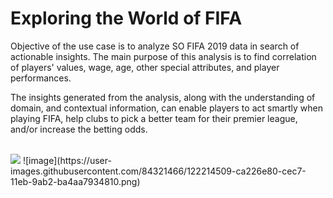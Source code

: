 # Exploring the World of FIFA
Objective of the use case is to analyze SO FIFA 2019 data in search of actionable insights. The main purpose of this analysis is to find correlation of players' values, wage, age, other special attributes, and player performances.

The insights generated from the analysis, along with the understanding of domain, and contextual information, can enable players to act smartly when playing FIFA, help clubs to pick a better team for their premier league, and/or increase the betting odds.

<br>
<img src="image4repo/images/FIFA.jpg">
![image](https://user-images.githubusercontent.com/84321466/122214509-ca226e80-cec7-11eb-9ab2-ba4aa7934810.png)

